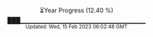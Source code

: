 <p align="center">
⏳Year Progress (12.40 %) <br>
███▁▁▁▁▁▁▁▁▁▁▁▁▁▁▁▁▁▁▁▁▁▁▁▁▁▁▁ <br>
<sub>Updated: Wed, 15 Feb 2023 06:02:48 GMT</sub>
</p>

